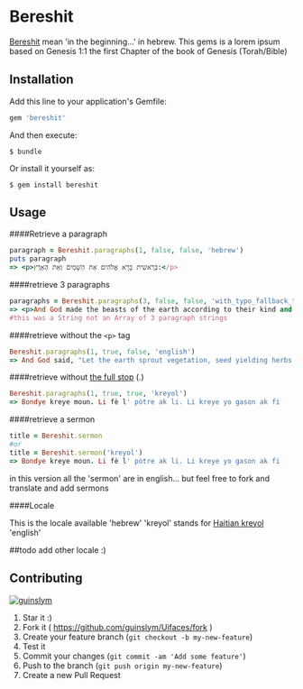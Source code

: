 # Bereshit

[Bereshit](http://en.wikipedia.org/wiki/Bereshit_(parsha)) mean 'in the beginning...' in hebrew. This gems is a lorem ipsum based on Genesis 1:1 the first Chapter of the book of Genesis (Torah/Bible)

## Installation

Add this line to your application's Gemfile:

```ruby
gem 'bereshit'
```

And then execute:

    $ bundle

Or install it yourself as:

    $ gem install bereshit

## Usage

####Retrieve a paragraph
```ruby
paragraph = Bereshit.paragraphs(1, false, false, 'hebrew')
puts paragraph
=> <p>בְּרֵאשִׁית בָּרָא אֱלֹהִים אֵת הַשָּׁמַיִם וְאֵת הָאָרֶץ:</p>

```

####retrieve 3 paragraphs
```ruby
paragraphs = Bereshit.paragraphs(3, false, false, 'with_typo_fallback_to_english')
=> <p>And God made the beasts of the earth according to their kind and the cattle according to their kind, and all the creeping things of the ground according to their kind, and God saw that it was good.</p><p>And God said, "Let us make man in our image, after our likeness, and they shall rule over the fish of the sea and over the fowl of the heaven and over the animals and over all the earth and over all the creeping things that creep upon the earth."</p><p>And God created man in His image; in the image of God He created him; male and female He created them.</p>
#this was a String not an Array of 3 paragraph strings

```

####retrieve without the `<p>` tag
```ruby
Bereshit.paragraphs(1, true, false, 'english')
=> And God said, "Let the earth sprout vegetation, seed yielding herbs and fruit trees producing fruit according to its kind in which its seed is found, on the earth," and it was so.

```

####retrieve without [the full stop](http://en.wikipedia.org/wiki/Full_stop) (.)
```ruby
Bereshit.paragraphs(1, true, true, 'kreyol')
=> Bondye kreye moun. Li fè l' pòtre ak li. Li kreye yo gason ak fi


```

####retrieve a sermon 
```ruby
title = Bereshit.sermon
#or
title = Bereshit.sermon('kreyol')
=> Bondye kreye moun. Li fè l' pòtre ak li. Li kreye yo gason ak fi
```
in this version all the 'sermon' are in english... but feel free to fork and translate and add sermons

####Locale

This is the locale available
'hebrew'
'kreyol' stands for [Haitian kreyol](http://en.wikipedia.org/wiki/Haitian_Creole)
'english'


##todo
add other locale :)


## Contributing

[![guinslym](https://s3.amazonaws.com/uifaces/faces/twitter/guinslym/73.jpg)](http://uifaces.com/guinslym)
1. Star it :)
2. Fork it ( https://github.com/guinslym/Uifaces/fork )
3. Create your feature branch (`git checkout -b my-new-feature`)
4. Test it
5. Commit your changes (`git commit -am 'Add some feature'`)
6. Push to the branch (`git push origin my-new-feature`)
7. Create a new Pull Request

